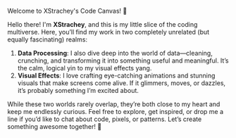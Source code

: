 Welcome to XStrachey's Code Canvas! 🎉

Hello there! I'm **XStrachey**, and this is my little slice of the coding multiverse. Here, you’ll find my work in two completely unrelated (but equally fascinating) realms:

1. **Data Processing**: I also dive deep into the world of data—cleaning, crunching, and transforming it into something useful and meaningful. It’s the calm, logical yin to my visual effects yang.  
2. **Visual Effects**: I love crafting eye-catching animations and stunning visuals that make screens come alive. If it glimmers, moves, or dazzles, it’s probably something I’m excited about.

While these two worlds rarely overlap, they’re both close to my heart and keep me endlessly curious. Feel free to explore, get inspired, or drop me a line if you’d like to chat about code, pixels, or patterns. Let’s create something awesome together! 🚀
